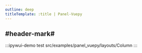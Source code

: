 ```yaml
---
outline: deep
titleTemplate: :title | Panel-Vuepy
---
```


## #header-mark#
:::ipywui-demo test
src/examples/panel_vuepy/layouts/Column
::: 
